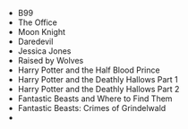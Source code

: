 - B99
- The Office
- Moon Knight
- Daredevil
- Jessica Jones
- Raised by Wolves
- Harry Potter and the Half Blood Prince
- Harry Potter and the Deathly Hallows Part 1
- Harry Potter and the Deathly Hallows Part 2
- Fantastic Beasts and Where to Find Them
- Fantastic Beasts: Crimes of Grindelwald
- 